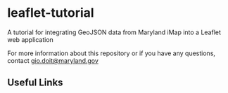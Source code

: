 leaflet-tutorial
================

A tutorial for integrating GeoJSON data from Maryland iMap into a Leaflet web application

For more information about this repository or if you have any questions, contact gio.doit@maryland.gov

Useful Links
---

[Leaflet]:http://leafletjs.com/
[Leaflet GeoJSON API]:http://leafletjs.com/reference.html#geojson
[GeoJSON Specification]:http://geojson.org/geojson-spec.html
[jQuery]:http://jquery.com/